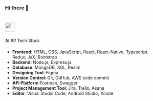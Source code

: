### Hi there 👋


<h1>
  <img src="https://media.giphy.com/media/hvRJCLFzcasrR4ia7z/giphy.gif" width="30px"/>
</h1>
🛠  ## Tech Stack

- **Frontend**: HTML, CSS, JavaScript, React, React-Native, Typescript, Redux, JsX, Bootstrap
- **Backend**: Node.js, Express.js
- **Database**: MongoDB, SQL, Realm
- **Designing Tool**: Figma
- **Version Control**: Git, GitHub, AWS code commit
- **API Platform**:Postman, Swagger
- **Project Management Tool**: Jira, Trello, Asana
- **Editor**: Visual Studio Code, Android Studio, Xcode 

<!--
**PALLAVIKHEDLE/PallaviKhedle** is a ✨ _special_ ✨ repository because its `README.md` (this file) appears on your GitHub profile.

Here are some ideas to get you started:

- 🔭 I’m currently working on ...
- 🌱 I’m currently learning ...
- 👯 I’m looking to collaborate on ...
- 🤔 I’m looking for help with ...
- 💬 Ask me about ...
- 📫 How to reach me: ...
- 😄 Pronouns: ...
- ⚡ Fun fact: ...
-->
